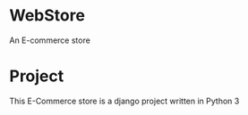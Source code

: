 # WebStore
An E-commerce store

# Project
This E-Commerce store is a django project
written in Python 3
